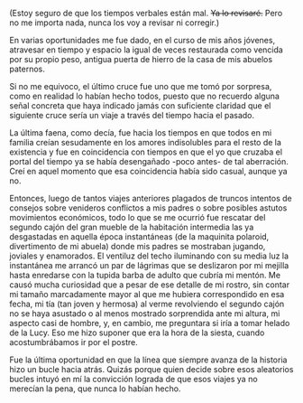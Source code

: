 (Estoy seguro de que los tiempos verbales están mal. <del>Ya lo revisaré.</del> Pero no me importa nada, nunca los voy a revisar ni corregir.)

En varias oportunidades me fue dado, en el curso de mis años jóvenes, atravesar en tiempo y espacio la igual de veces restaurada como vencida por su propio peso, antigua puerta de hierro de la casa de mis abuelos paternos.

Si no me equivoco, el último cruce fue uno que me tomó por sorpresa, como en realidad lo habían hecho todos, puesto que no recuerdo alguna señal concreta que haya indicado jamás con suficiente claridad que el siguiente cruce sería un viaje a través del tiempo hacia el pasado.

La última faena, como decía, fue hacia los tiempos en que todos en mi familia creían sesudamente en los amores indisolubles para el resto de la existencia y fue en coincidencia con tiempos en que el yo que cruzaba el portal del tiempo ya se había desengañado -poco antes- de tal aberración. Creí en aquel momento que esa coincidencia había sido casual, aunque ya no.

Entonces, luego de tantos viajes anteriores plagados de truncos intentos de consejos sobre venideros conflictos a mis padres o sobre posibles astutos movimientos económicos, todo lo que se me ocurrió fue rescatar del segundo cajón del gran mueble de la habitación intermedia las ya desgastadas en aquella época instantáneas (de la maquinita polaroid, divertimento de mi abuela) donde mis padres se mostraban jugando, joviales y enamorados. El ventiluz del techo iluminando con su media luz la instantánea me arrancó un par de lágrimas que se deslizaron por mi mejilla hasta enredarse con la tupida barba de adulto que cubría mi mentón. Me causó mucha curiosidad que a pesar de ese detalle de mi rostro, sin contar mi tamaño marcadamente mayor al que me hubiera correspondido en esa fecha, mi tía (tan joven y hermosa) al verme revolviendo el segundo cajón no se haya asustado o al menos mostrado sorprendida ante mi altura, mi aspecto casi de hombre, y, en cambio, me preguntara si iría a tomar helado de la Lucy. Eso me hizo suponer que era la hora de la siesta, cuando acostumbrábamos ir por el postre.

Fue la última oportunidad en que la línea que siempre avanza de la historia hizo un bucle hacia atrás. Quizás porque quien decide sobre esos aleatorios bucles intuyó en mí la convicción lograda de que esos viajes ya no merecían la pena, que nunca lo habían hecho.

